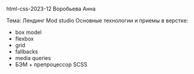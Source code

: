 html-css-2023-12
Воробьева Анна

Тема: Лендинг Mod studio
Основные технологии и приемы в верстке: 
- box model
- flexbox
- grid
- fallbacks
- media queries
- БЭМ + препроцессор SCSS
